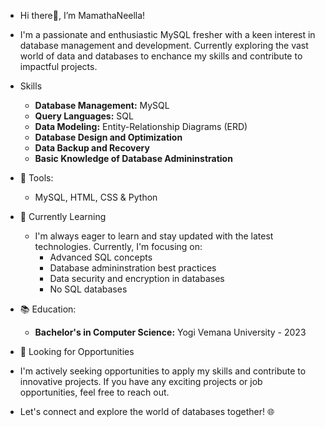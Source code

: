 - Hi there👋,  I’m MamathaNeella!
- I'm a passionate and enthusiastic MySQL fresher with a keen interest in database management and development. Currently exploring the vast world of data and databases to enchance my skills and contribute to impactful projects.
-  Skills
    - **Database Management:** MySQL
    - **Query Languages:** SQL
    - **Data Modeling:** Entity-Relationship Diagrams (ERD)
    - **Database Design and Optimization**
    - **Data Backup and Recovery**
    - **Basic Knowledge of Database Admininstration**
- 🔧 Tools:
    - MySQL, HTML, CSS & Python
      
- :seedling: Currently Learning
  - I'm always eager to learn and stay updated with the latest technologies. Currently, I'm focusing on:
    - Advanced SQL concepts
    - Database admininstration best practices
    - Data security and encryption in databases
    - No SQL databases
- :books: Education:
    - **Bachelor's in Computer Science:** Yogi Vemana University - 2023
- :rocket: Looking for Opportunities
- I'm actively seeking opportunities to apply my skills and contribute to innovative projects. If you have any exciting projects or job opportunities, feel free to reach out.
- Let's connect and explore the world of databases together! 🌐

